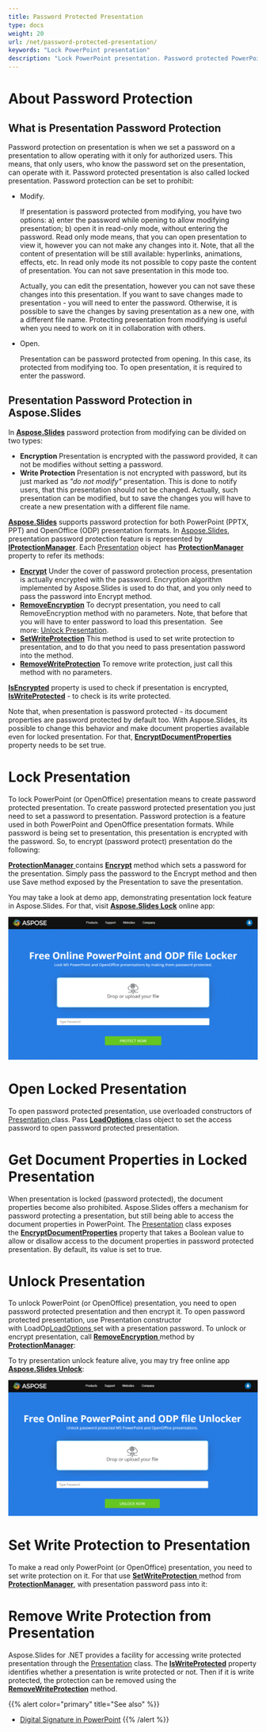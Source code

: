 ```yaml
---
title: Password Protected Presentation
type: docs
weight: 20
url: /net/password-protected-presentation/
keywords: "Lock PowerPoint presentation"
description: "Lock PowerPoint presentation. Password protected PowerPoint with Aspose.Slides."
---
```



# **About Password Protection**
## **What is Presentation Password Protection**
Password protection on presentation is when we set a password on a presentation to allow operating with it only for authorized users. This means, that only users, who know the password set on the presentation, can operate with it. Password protected presentation is also called locked presentation. Password protection can be set to prohibit:

- Modify.

  If presentation is password protected from modifying, you have two options: a) enter the password while opening to allow modifying presentation; b) open it in read-only mode, without entering the password.
  Read only mode means, that you can open presentation to view it, however you can not make any changes into it. Note, that all the content of presentation will be still available: hyperlinks, animations, effects, etc. In read only mode its not possible to copy paste the content of presentation. You can not save presentation in this mode too.

  Actually, you can edit the presentation, however you can not save these changes into this presentation. If you want to save changes made to presentation - you will need to enter the password. Otherwise, it is possible to save the changes by saving presentation as a new one, with a different file name.
  Protecting presentation from modifying is useful when you need to work on it in collaboration with others.
- Open.

  Presentation can be password protected from opening. In this case, its protected from modifying too. To open presentation, it is required to enter the password.
## **Presentation Password Protection in Aspose.Slides**
In [**Aspose.Slides**](https://products.aspose.com/slides/net) password protection from modifying can be divided on two types:

- **Encryption** 
  Presentation is encrypted with the password provided, it can not be modifies without setting a password.
- **Write Protection** 
  Presentation is not encrypted with password, but its just marked as *"do not modify"* presentation. This is done to notify users, that this presentation should not be changed. Actually, such presentation can be modified, but to save the changes you will have to create a new presentation with a different file name.



[**Aspose.Slides**](https://products.aspose.com/slides/net) supports password protection for both PowerPoint (PPTX, PPT) and OpenOffice (ODP) presentation formats. 
In [Aspose.Slides](https://products.aspose.com/slides/net), presentation password 
protection feature is represented by 
[**IProtectionManager**](https://apireference.aspose.com/net/slides/aspose.slides/iprotectionmanager). Each [Presentation](https://apireference.aspose.com/net/slides/aspose.slides/presentation) object 
has [**ProtectionManager**](https://apireference.aspose.com/net/slides/aspose.slides/presentation/properties/protectionmanager) 
property to refer its methods:

- [**Encrypt**](https://apireference.aspose.com/net/slides/aspose.slides/iprotectionmanager/methods/encrypt) 
  Under the cover of password protection process, presentation is actually encrypted with the password. Encryption algorithm implemented by Aspose.Slides is used to do that, and you only need to pass the password into Encrypt method.
- [**RemoveEncryption**](https://apireference.aspose.com/net/slides/aspose.slides/iprotectionmanager/methods/removeencryption) 
  To decrypt presentation, you need to call RemoveEncryption method with no parameters. Note, that before that you will have to enter password to load this presentation. 
  See more: [Unlock Presentation](/slides/net/password-protected-presentation/#passwordprotectedpresentation-unlockpresentation).
- [**SetWriteProtection**](https://apireference.aspose.com/net/slides/aspose.slides/iprotectionmanager/methods/setwriteprotection) 
  This method is used to set write protection to presentation, and to do that you need to pass presentation password into the method.
- [**RemoveWriteProtection**](https://apireference.aspose.com/net/slides/aspose.slides/iprotectionmanager/methods/removewriteprotection) 
  To remove write protection, just call this method with no parameters.



[**IsEncrypted**](https://apireference.aspose.com/net/slides/aspose.slides/iprotectionmanager/properties/isencrypted) property is 
used to check if presentation is encrypted, 
[**IsWriteProtected**](https://apireference.aspose.com/net/slides/aspose.slides/iprotectionmanager/properties/iswriteprotected) - to check is its write protected.

Note that, when presentation is password protected - its document properties are 
password protected by default too. With Aspose.Slides, its possible to change 
this behavior and make document properties available even for locked presentation.
For that, [**EncryptDocumentProperties**](https://apireference.aspose.com/net/slides/aspose.slides/iprotectionmanager/properties/encryptdocumentproperties) property needs to be set true. 


# **Lock Presentation**
To lock PowerPoint (or OpenOffice) presentation means to create password protected presentation. To create password protected presentation you just need to set a password to presentation. Password protection is a feature used in both PowerPoint and OpenOffice presentation formats. While password is being set to presentation, this presentation is encrypted with the password. So, to encrypt (password protect) presentation do the following:



[**ProtectionManager** ](https://apireference.aspose.com/net/slides/aspose.slides/iprotectionmanager)contains [**Encrypt**](https://apireference.aspose.com/net/slides/aspose.slides/iprotectionmanager/methods/encrypt) method which sets a password for the presentation. Simply pass the password to the Encrypt method and then use Save method exposed by the Presentation to save the presentation.



You may take a look at demo app, demonstrating presentation lock feature in Aspose.Slides. For that, visit [**Aspose.Slides Lock**](https://products.aspose.app/slides/lock) online app:

[](https://products.aspose.app/slides/lock)

[![todo:image_alt_text](slides-lock.png)](https://products.aspose.app/slides/lock)
# **Open Locked Presentation**
To open password protected presentation, use overloaded constructors of [Presentation ](https://apireference.aspose.com/net/slides/aspose.slides/presentation)class. Pass [**LoadOptions** ](https://apireference.aspose.com/net/slides/aspose.slides/loadoptions)class object to set the access password to open password protected presentation.


# **Get Document Properties in Locked Presentation**
When presentation is locked (password protected), the document properties become also prohibited. Aspose.Slides offers a mechanism for password protecting a presentation, but still being able to access the document properties in PowerPoint. The [Presentation](https://apireference.aspose.com/net/slides/aspose.slides/presentation) class exposes the [**EncryptDocumentProperties**](https://apireference.aspose.com/net/slides/aspose.slides/protectionmanager/properties/encryptdocumentproperties) property that takes a Boolean value to allow or disallow access to the document properties in password protected presentation. By default, its value is set to true.


# **Unlock Presentation**
To unlock PowerPoint (or OpenOffice) presentation, you need to open password protected presentation and then encrypt it. To open password protected presentation, use Presentation constructor with LoadOp[LoadOptions ](https://apireference.aspose.com/net/slides/aspose.slides/loadoptions)set with a presentation password. To unlock or encrypt presentation, call [**RemoveEncryption** ](https://apireference.aspose.com/net/slides/aspose.slides/iprotectionmanager/methods/removeencryption)method by [**ProtectionManager**](https://apireference.aspose.com/net/slides/aspose.slides/iprotectionmanager):



To try presentation unlock feature alive, you may try free online app [**Aspose.Slides Unlock**](https://products.aspose.app/slides/unlock):

[](https://products.aspose.app/slides/unlock)

[![todo:image_alt_text](slides-unlock.png)](https://products.aspose.app/slides/unlock)

# **Set Write Protection to Presentation**
To make a read only PowerPoint (or OpenOffice) presentation, you need to set write protection on it. For that use [**SetWriteProtection** ](https://apireference.aspose.com/net/slides/aspose.slides/iprotectionmanager/methods/setwriteprotection)method from [**ProtectionManager**](https://apireference.aspose.com/net/slides/aspose.slides/iprotectionmanager), with presentation password pass into it:


# **Remove Write Protection from Presentation**
Aspose.Slides for .NET provides a facility for accessing write protected presentation through the [Presentation](https://apireference.aspose.com/net/slides/aspose.slides/presentation) class. The [**IsWriteProtected**](https://apireference.aspose.com/net/slides/aspose.slides/iprotectionmanager/properties/iswriteprotected) property 
identifies whether a presentation is write protected or not. 
Then if it is write protected, the protection can be removed using the 
[**RemoveWriteProtection**](https://apireference.aspose.com/net/slides/aspose.slides/iprotectionmanager/methods/removewriteprotection) method.



{{% alert color="primary" title="See also" %}} 
- [Digital Signature in PowerPoint](/slides/net/digital-signature-in-powerpoint/)
{{% /alert %}}